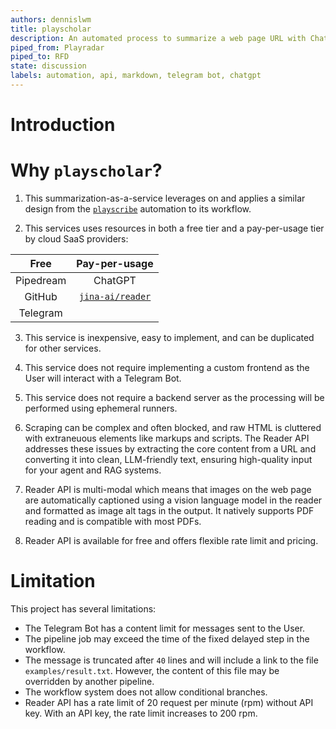 ```yaml
---
authors: dennislwm
title: playscholar
description: An automated process to summarize a web page URL with ChatGPT.
piped_from: Playradar
piped_to: RFD
state: discussion
labels: automation, api, markdown, telegram bot, chatgpt
---
```


# Introduction

# Why `playscholar`?

1. This summarization-as-a-service leverages on and applies a similar design from the [`playscribe`][r01] automation to its workflow.

2. This services uses resources in both a free tier and a pay-per-usage tier by cloud SaaS providers:

  |   Free    |      Pay-per-usage      |
  |:---------:|:-----------------------:|
  | Pipedream |         ChatGPT         |
  |  GitHub   | [`jina-ai/reader`][r02] |
  | Telegram  |                         |

3. This service is inexpensive, easy to implement, and can be duplicated for other services.

4. This service does not require implementing a custom frontend as the User will interact with a Telegram Bot.

5. This service does not require a backend server as the processing will be performed using ephemeral runners.

6. Scraping can be complex and often blocked, and raw HTML is cluttered with extraneuous elements like markups and scripts. The Reader API addresses these issues by extracting the core content from a URL and converting it into clean, LLM-friendly text, ensuring high-quality input for your agent and RAG systems.

7. Reader API is multi-modal which means that images on the web page are automatically captioned using a vision language model in the reader and formatted as image alt tags in the output. It natively supports PDF reading and is compatible with most PDFs.

8. Reader API is available for free and offers flexible rate limit and pricing.

# Limitation

This project has several limitations:

* The Telegram Bot has a content limit for messages sent to the User.
* The pipeline job may exceed the time of the fixed delayed step in the workflow.
* The message is truncated after `40` lines and will include a link to the file `examples/result.txt`. However, the content of this file may be overridden by another pipeline.
* The workflow system does not allow conditional branches.
* Reader API has a rate limit of 20 request per minute (rpm) without API key. With an API key, the rate limit increases to 200 rpm.

[r01]: https://github.com/dennislwm/playscribe
[r02]: https://jina.ai/reader